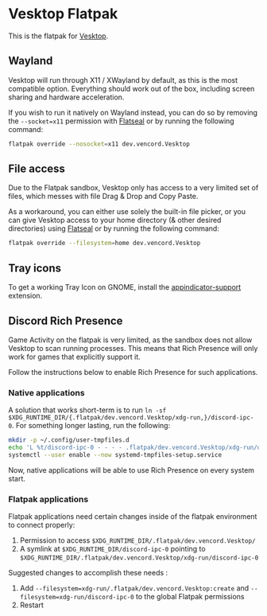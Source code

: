 # Vesktop Flatpak

<!-- This flatpak is loosely based on xyz.armcord.ArmCord @ https://github.com/flathub/xyz.armcord.ArmCord -->

This is the flatpak for [Vesktop](https://github.com/Vencord/Vesktop).

## Wayland

Vesktop will run through X11 / XWayland by default, as this is the most compatible option.
Everything should work out of the box, including screen sharing and hardware acceleration.

If you wish to run it natively on Wayland instead, you can do so by removing the `--socket=x11` permission with [Flatseal](https://flathub.org/apps/com.github.tchx84.Flatseal) or by running the following command:

```sh
flatpak override --nosocket=x11 dev.vencord.Vesktop
```

## File access

Due to the Flatpak sandbox, Vesktop only has access to a very limited set of files, which messes with file Drag & Drop and Copy Paste.

As a workaround, you can either use solely the built-in file picker, or you can give Vesktop
access to your home directory (& other desired directories) using [Flatseal](https://flathub.org/apps/com.github.tchx84.Flatseal) or by running the following command:

```sh
flatpak override --filesystem=home dev.vencord.Vesktop
```

## Tray icons

To get a working Tray Icon on GNOME, install the [appindicator-support](https://extensions.gnome.org/extension/615/appindicator-support/) extension.

## Discord Rich Presence

Game Activity on the flatpak is very limited, as the sandbox does not allow Vesktop to scan running processes.
This means that Rich Presence will only work for games that explicitly support it.

Follow the instructions below to enable Rich Presence for such applications.

### Native applications
A solution that works short-term is to run `ln -sf $XDG_RUNTIME_DIR/{.flatpak/dev.vencord.Vesktop/xdg-run,}/discord-ipc-0`.
For something longer lasting, run the following:

```sh
mkdir -p ~/.config/user-tmpfiles.d
echo 'L %t/discord-ipc-0 - - - - .flatpak/dev.vencord.Vesktop/xdg-run/discord-ipc-0' > ~/.config/user-tmpfiles.d/discord-rpc.conf
systemctl --user enable --now systemd-tmpfiles-setup.service
```
Now, native applications will be able to use Rich Presence on every system start.

### Flatpak applications
<!-- TAKEN FROM https://github.com/flathub/com.discordapp.Discord/wiki/Rich-Precense-(discord-rpc) -->

Flatpak applications need certain changes inside of the flatpak environment to connect properly:

1. Permission to access `$XDG_RUNTIME_DIR/.flatpak/dev.vencord.Vesktop/`
2. A symlink at `$XDG_RUNTIME_DIR/discord-ipc-0` pointing to `$XDG_RUNTIME_DIR/.flatpak/dev.vencord.Vesktop/xdg-run/discord-ipc-0`

Suggested changes to accomplish these needs :

1. Add `--filesystem=xdg-run/.flatpak/dev.vencord.Vesktop:create` and `--filesystem=xdg-run/discord-ipc-0` to the global Flatpak permissions
2. Restart